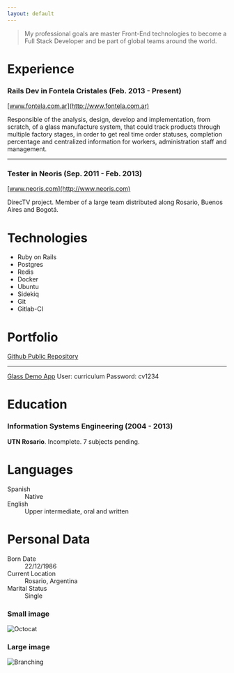 ```yaml
---
layout: default
---
```


> My professional goals are master Front-End technologies to become a Full Stack Developer and be part of global teams around the world.

# Experience

### Rails Dev in Fontela Cristales (Feb. 2013 - Present)  
[www.fontela.com.ar](http://www.fontela.com.ar)  

Responsible of the analysis, design, develop and implementation, from scratch, of a glass manufacture system, that could track products through multiple factory stages, in order to get real time order statuses, completion percentage and centralized information for workers, administration staff and management.

* * *

### Tester in Neoris (Sep. 2011 - Feb. 2013)  
[www.neoris.com](http://www.neoris.com)  

DirecTV project. Member of a large team distributed along Rosario, Buenos Aires and Bogotá.

  
# Technologies

* Ruby on Rails
* Postgres
* Redis
* Docker
* Ubuntu
* Sidekiq
* Git
* Gitlab-CI

# Portfolio

[Github Public Repository](http://github.com/cmramseyer)

* * *

[Glass Demo App](http://162.243.107.4) User: curriculum Password: cv1234


# Education
### Information Systems Engineering (2004 - 2013)
**UTN Rosario**. Incomplete. 7 subjects pending.


# Languages
<dl>
<dt>Spanish</dt>
<dd>Native</dd>
<dt>English</dt>
<dd>Upper intermediate, oral and written</dd>
</dl>

# Personal Data

<dl>
<dt>Born Date</dt>
<dd>22/12/1986</dd>
<dt>Current Location</dt>
<dd>Rosario, Argentina</dd>
<dt>Marital Status</dt>
<dd>Single</dd>
</dl>



### Small image

![Octocat](https://assets-cdn.github.com/images/icons/emoji/octocat.png)

### Large image

![Branching](https://guides.github.com/activities/hello-world/branching.png)

